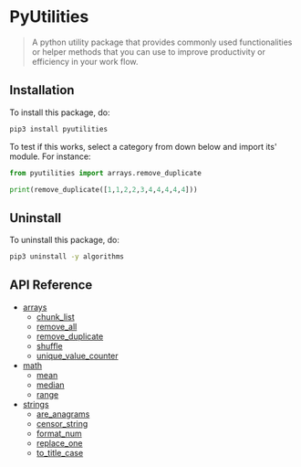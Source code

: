 # PyUtilities

> A python utility package that provides commonly used functionalities or helper methods that you can use to improve productivity or efficiency in your work flow.

## Installation

To install this package, do:

```bash
pip3 install pyutilities
```

To test if this works, select a category from down below and import its' module. For instance:

```python
from pyutilities import arrays.remove_duplicate

print(remove_duplicate([1,1,2,2,3,4,4,4,4,4]))
```
## Uninstall

To uninstall this package, do:

```bash
pip3 uninstall -y algorithms
```

## API Reference


- [arrays](https://github.com/oDqnger/PyUtilities/tree/main/PyUtilities/arrays)
    - [chunk_list](https://github.com/odqnger/pyutilities/tree/main/pyutilities/arrays/chunk_list.py)
    - [remove_all](https://github.com/oDqnger/PyUtilities/tree/main/PyUtilities/arrays/remove_all.py)
    - [remove_duplicate](https://github.com/oDqnger/PyUtilities/tree/main/PyUtilities/arrays/remove_duplicate.py)
    - [shuffle](https://github.com/oDqnger/PyUtilities/tree/main/PyUtilities/arrays/shuffle.py)
    - [unique_value_counter](https://github.com/oDqnger/PyUtilities/tree/main/PyUtilities/arrays/unique_value_counter.py)
- [math](https://github.com/oDqnger/PyUtilities/tree/main/PyUtilities/math)
    - [mean](https://github.com/odqnger/pyutilities/tree/main/pyutilities/math/mean.py)
    - [median](https://github.com/odqnger/pyutilities/tree/main/pyutilities/math/median.py)
    - [range](https://github.com/odqnger/pyutilities/tree/main/pyutilities/math/range.py)
- [strings](https://github.com/oDqnger/PyUtilities/tree/main/PyUtilities/strings)
    - [are_anagrams](https://github.com/odqnger/pyutilities/tree/main/pyutilities/strings/are_anagrams.py)
    - [censor_string](https://github.com/odqnger/pyutilities/tree/main/pyutilities/strings/censor_string.py)
    - [format_num](https://github.com/odqnger/pyutilities/tree/main/pyutilities/strings/format_num.py)
    - [replace_one](https://github.com/odqnger/pyutilities/tree/main/pyutilities/strings/replace_one.py)
    - [to_title_case](https://github.com/odqnger/pyutilities/tree/main/pyutilities/strings/to_title_case.py)

